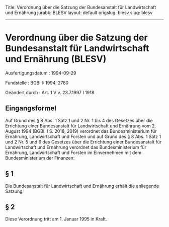 Title: Verordnung über die Satzung der Bundesanstalt für Landwirtschaft und Ernährung
jurabk: BLESV
layout: default
origslug: blesv
slug: blesv

---

# Verordnung über die Satzung der Bundesanstalt für Landwirtschaft und Ernährung (BLESV)

Ausfertigungsdatum
:   1994-09-29

Fundstelle
:   BGBl I: 1994, 2780

Geändert durch
:   Art. 1 V v. 23.7.1997 I 1918


## Eingangsformel

Auf Grund des § 8 Abs. 1 Satz 1 und 2 Nr. 1 bis 4 des Gesetzes über
die Errichtung einer Bundesanstalt für Landwirtschaft und Ernährung
vom 2. August 1994 (BGBl. I S. 2018, 2019) verordnet das
Bundesministerium für Ernährung, Landwirtschaft und Forsten und auf
Grund des § 8 Abs. 1 Satz 1 und 2 Nr. 5 und 6 des Gesetzes über die
Errichtung einer Bundesanstalt für Landwirtschaft und Ernährung
verordnet das Bundesministerium für Ernährung, Landwirtschaft und
Forsten im Einvernehmen mit dem Bundesministerium der Finanzen:


## § 1

Die Bundesanstalt für Landwirtschaft und Ernährung erhält die
anliegende Satzung.


## § 2

Diese Verordnung tritt am 1. Januar 1995 in Kraft.

